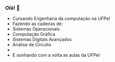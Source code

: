 ### Olá! 👋
 - Cursando Engenharia da computação na UFPel
 - Fazendo as cadeiras de:
 -  Sistemas Operacionais
 -  Computação Gráfica
 -  Sistemas Digitais Avançados
 -  Análise de Circuito
 -  
 - E sonhando com a volta as aulas da UFPel

<!--
**lucaszm7/lucaszm7** is a ✨ _special_ ✨ repository because its `README.md` (this file) appears on your GitHub profile.

Here are some ideas to get you started:

- 🔭 I’m currently working on ...
- 🌱 I’m currently learning ...
- 👯 I’m looking to collaborate on ...
- 🤔 I’m looking for help with ...
- 💬 Ask me about ...
- 📫 How to reach me: ...
- 😄 Pronouns: ...
- ⚡ Fun fact: ...
-->
